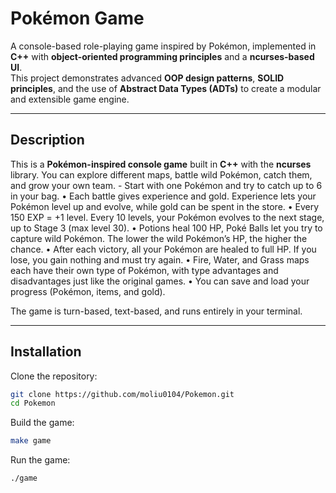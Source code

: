 # Pokémon Game 

A console-based role-playing game inspired by Pokémon, implemented in **C++** with **object-oriented programming principles** and a **ncurses-based UI**.  
This project demonstrates advanced **OOP design patterns**, **SOLID principles**, and the use of **Abstract Data Types (ADTs)** to create a modular and extensible game engine.  

---
## Description

This is a **Pokémon-inspired console game** built in **C++** with the **ncurses** library.
You can explore different maps, battle wild Pokémon, catch them, and grow your own team.
	-	Start with one Pokémon and try to catch up to 6 in your bag.
	•	Each battle gives experience and gold. Experience lets your Pokémon level up and evolve, while gold can be spent in the store.
	•	Every 150 EXP = +1 level. Every 10 levels, your Pokémon evolves to the next stage, up to Stage 3 (max level 30).
	•	Potions heal 100 HP, Poké Balls let you try to capture wild Pokémon. The lower the wild Pokémon’s HP, the higher the chance.
	•	After each victory, all your Pokémon are healed to full HP. If you lose, you gain nothing and must try again.
	•	Fire, Water, and Grass maps each have their own type of Pokémon, with type advantages and disadvantages just like the original games.
	•	You can save and load your progress (Pokémon, items, and gold).

The game is turn-based, text-based, and runs entirely in your terminal.

---

## Installation

Clone the repository:
```bash
git clone https://github.com/moliu0104/Pokemon.git
cd Pokemon
```

Build the game:
```bash
make game
```

Run the game:
```bash
./game
